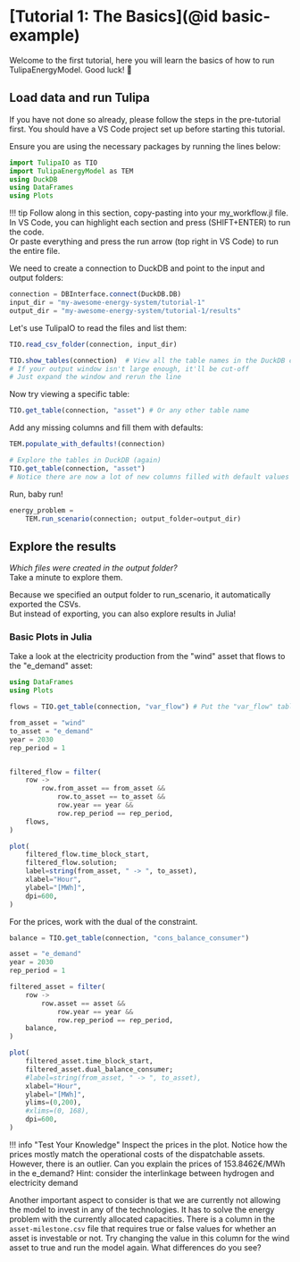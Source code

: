 # [Tutorial 1: The Basics](@id basic-example)

Welcome to the first tutorial, here you will learn the basics of how to run TulipaEnergyModel. Good luck! 🌷

## Load data and run Tulipa

If you have not done so already, please follow the steps in the pre-tutorial first.
You should have a VS Code project set up before starting this tutorial.

Ensure you are using the necessary packages by running the lines below:

```julia
import TulipaIO as TIO
import TulipaEnergyModel as TEM
using DuckDB
using DataFrames
using Plots
```

!!! tip
    Follow along in this section, copy-pasting into your my_workflow.jl file.\
    In VS Code, you can highlight each section and press (SHIFT+ENTER) to run the code.\
    Or paste everything and press the run arrow (top right in VS Code) to run the entire file.

We need to create a connection to DuckDB and point to the input and output folders:

```julia
connection = DBInterface.connect(DuckDB.DB)
input_dir = "my-awesome-energy-system/tutorial-1"
output_dir = "my-awesome-energy-system/tutorial-1/results"
```

Let's use TulipaIO to read the files and list them:

```julia
TIO.read_csv_folder(connection, input_dir)

TIO.show_tables(connection)  # View all the table names in the DuckDB connection
# If your output window isn't large enough, it'll be cut-off
# Just expand the window and rerun the line
```

Now try viewing a specific table:

```julia
TIO.get_table(connection, "asset") # Or any other table name
```

Add any missing columns and fill them with defaults:

```julia
TEM.populate_with_defaults!(connection)

# Explore the tables in DuckDB (again)
TIO.get_table(connection, "asset")
# Notice there are now a lot of new columns filled with default values
```

Run, baby run!

```julia
energy_problem =
    TEM.run_scenario(connection; output_folder=output_dir)
```

## Explore the results

*Which files were created in the output folder?*\
Take a minute to explore them.

Because we specified an output folder to run_scenario, it automatically exported the CSVs.\
But instead of exporting, you can also explore results in Julia!

### Basic Plots in Julia

Take a look at the electricity production from the "wind" asset that flows to the "e_demand" asset:

```julia
using DataFrames
using Plots

flows = TIO.get_table(connection, "var_flow") # Put the "var_flow" table from DuckDB into a Julia dataframe called "flows"

from_asset = "wind"
to_asset = "e_demand"
year = 2030
rep_period = 1


filtered_flow = filter(
    row ->
        row.from_asset == from_asset &&
            row.to_asset == to_asset &&
            row.year == year &&
            row.rep_period == rep_period,
    flows,
)

plot(
    filtered_flow.time_block_start,
    filtered_flow.solution;
    label=string(from_asset, " -> ", to_asset),
    xlabel="Hour",
    ylabel="[MWh]",
    dpi=600,
)
```

For the prices, work with the dual of the constraint.

```julia
balance = TIO.get_table(connection, "cons_balance_consumer")

asset = "e_demand"
year = 2030
rep_period = 1

filtered_asset = filter(
    row ->
        row.asset == asset &&
            row.year == year &&
            row.rep_period == rep_period,
    balance,
)

plot(
    filtered_asset.time_block_start,
    filtered_asset.dual_balance_consumer;
    #label=string(from_asset, " -> ", to_asset),
    xlabel="Hour",
    ylabel="[MWh]",
    ylims=(0,200),
    #xlims=(0, 168),
    dpi=600,
)
```

!!! info "Test Your Knowledge"
    Inspect the prices in the plot. Notice how the prices mostly match the operational costs of the dispatchable assets. However, there is an outlier. Can you explain the prices of 153.8462€/MWh in the e_demand? Hint: consider the interlinkage between hydrogen and electricity demand

Another important aspect to consider is that we are currently not allowing the model to invest in any of the technologies. It has to solve the energy problem with the currently allocated capacities. There is a column in the `asset-milestone.csv` file that requires true or false values for whether an asset is investable or not. Try changing the value in this column for the wind asset to true and run the model again. What differences do you see?

